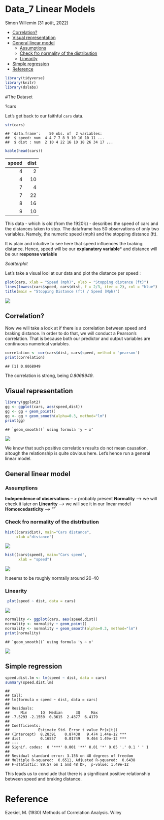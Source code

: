 Data_7 Linear Models
================
Simon Willemin
(31 août, 2022)

-   [Correlation?](#correlation)
-   [Visual representation](#visual-representation)
-   [General linear model](#general-linear-model)
    -   [Assumptions](#assumptions)
    -   [Check fro normality of the
        distribution](#check-fro-normality-of-the-distribution)
    -   [Linearity](#linearity)
-   [Simple regression](#simple-regression)
-   [Reference](#reference)

``` r
library(tidyverse)
library(knitr)
library(dslabs)
```

#The Dataset

?cars

Let’s get back to our faithful `cars` data.

``` r
str(cars)
```

    ## 'data.frame':    50 obs. of  2 variables:
    ##  $ speed: num  4 4 7 7 8 9 10 10 10 11 ...
    ##  $ dist : num  2 10 4 22 16 10 18 26 34 17 ...

``` r
kable(head(cars))
```

| speed | dist |
|------:|-----:|
|     4 |    2 |
|     4 |   10 |
|     7 |    4 |
|     7 |   22 |
|     8 |   16 |
|     9 |   10 |

This data - which is old (from the 1920’s) - describes the speed of cars
and the distances taken to stop. The dataframe has 50 observations of
only two variables. Namely, the numeric speed (mph) and the stopping
distance (ft).

It is plain and intuitive to see here that speed influences the braking
distance. Hence, speed will be our **explanatory variable**\* and
distance will be our **response variable**

*Scatterplot*

Let’s take a visual lool at our data and plot the distance per speed :

``` r
plot(cars, xlab = "Speed (mph)", ylab = "Stopping distance (ft)")
lines(lowess(cars$speed, cars$dist, f = 2/3, iter = 2), col = "blue")
title(main = "Stopping Distance (ft) / Speed (Mph)")
```

![](Data_7_files/figure-gfm/plot-1.png)<!-- -->

## Correlation?

Now we will take a look at if there is a correlation between speed and
braking distance. In order to do that, we will conduct a Pearson’s
correlation. That is because both our predictor and output variables are
continuous numerical variables.

``` r
correlation <- cor(cars$dist, cars$speed, method = 'pearson')
print(correlation)
```

    ## [1] 0.8068949

The correlation is strong, being *0.8068949*.

## Visual representation

``` r
library(ggplot2)
gg <- ggplot(cars, aes(speed,dist))
gg <- gg + geom_point()
gg <- gg + geom_smooth(alpha=0.3, method="lm")
print(gg)
```

    ## `geom_smooth()` using formula 'y ~ x'

![](Data_7_files/figure-gfm/plot2-1.png)<!-- -->

We know that such positive correlation results do not mean causation,
altough the relationship is quite obvious here. Let’s hence run a
general linear model.

## General linear model

### Assumptions

**Independence of observations** – \> probably present **Normality** –>
we will check it later on **Linearity** –> we will see it in our linear
model **Homoscedasticity** –> “”

### Check fro normality of the distribution

``` r
hist((cars$dist), main="Cars distance",
     xlab ="distance")
```

![](Data_7_files/figure-gfm/normality-1.png)<!-- -->

``` r
hist((cars$speed), main="Cars speed",
      xlab = "speed")
```

![](Data_7_files/figure-gfm/normality-2.png)<!-- -->

It seems to be roughly normally around 20-40

### Linearity

``` r
 plot(speed ~ dist, data = cars)
```

![](Data_7_files/figure-gfm/linearity-1.png)<!-- -->

``` r
normality <- ggplot(cars, aes(speed,dist))
normality <- normality + geom_point()
normality <- normality + geom_smooth(alpha=0.3, method="lm")
print(normality)
```

    ## `geom_smooth()` using formula 'y ~ x'

![](Data_7_files/figure-gfm/linearity-2.png)<!-- -->

## Simple regression

``` r
speed.dist.lm <- lm(speed ~ dist, data = cars)
summary(speed.dist.lm)
```

    ## 
    ## Call:
    ## lm(formula = speed ~ dist, data = cars)
    ## 
    ## Residuals:
    ##     Min      1Q  Median      3Q     Max 
    ## -7.5293 -2.1550  0.3615  2.4377  6.4179 
    ## 
    ## Coefficients:
    ##             Estimate Std. Error t value Pr(>|t|)    
    ## (Intercept)  8.28391    0.87438   9.474 1.44e-12 ***
    ## dist         0.16557    0.01749   9.464 1.49e-12 ***
    ## ---
    ## Signif. codes:  0 '***' 0.001 '**' 0.01 '*' 0.05 '.' 0.1 ' ' 1
    ## 
    ## Residual standard error: 3.156 on 48 degrees of freedom
    ## Multiple R-squared:  0.6511, Adjusted R-squared:  0.6438 
    ## F-statistic: 89.57 on 1 and 48 DF,  p-value: 1.49e-12

This leads us to conclude that there is a significant positive
relationship between speed and braking distance.

# Reference

Ezekiel, M. (1930) Methods of Correlation Analysis. Wiley
